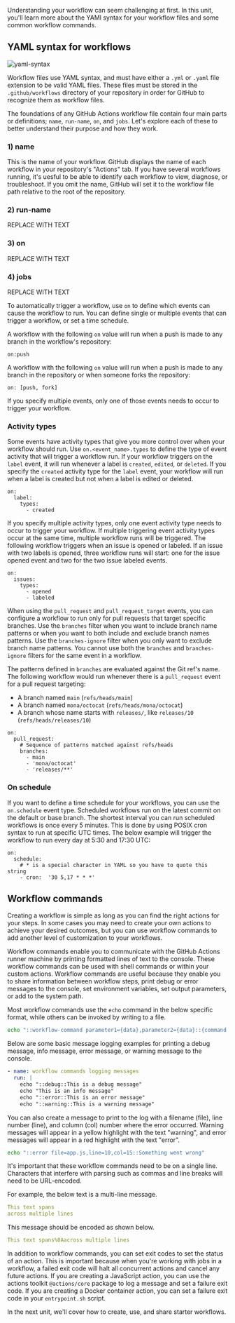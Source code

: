 Understanding your workflow can seem challenging at first. In this unit, you'll learn more about the YAMl syntax for your workflow files and some common workflow commands.

## YAML syntax for workflows

![yaml-syntax](https://user-images.githubusercontent.com/6351798/193923396-68fce29b-209c-4e56-b740-ae78beb492b7.png)

Workflow files use YAML syntax, and must have either a `.yml` or `.yaml` file extension to be valid YAML files. These files must be stored in the `.github/workflows` directory of your repository in order for GitHub to recognize them as workflow files.

The foundations of any GitHub Actions workflow file contain four main parts or definitions; `name`, `run-name`, `on`, and `jobs`. Let's explore each of these to better understand their purpose and how they work.

### 1) name

This is the name of your workflow. GitHub displays the name of each workflow in your repository's "Actions" tab. If you have several workflows running, it's uesful to be able to identify each workflow to view, diagnose, or troubleshoot. If you omit the name, GitHub will set it to the workflow file path relative to the root of the repository.

### 2) run-name

REPLACE WITH TEXT

### 3) on

REPLACE WITH TEXT

### 4) jobs

REPLACE WITH TEXT


To automatically trigger a workflow, use `on` to define which events can cause the workflow to run. You can define single or multiple events that can trigger a  workflow, or set a time schedule.

A workflow with the following `on` value will run when a push is made to any branch in the workflow's repository:

```
on:push
```

A workflow with the following `on` value will run when a push is made to any branch in the repository or when someone forks the repository:

```
on: [push, fork]
```

If you specify multiple events, only one of those events needs to occur to trigger your workflow.

### Activity types

Some events have activity types that give you more control over when your workflow should run. Use `on.<event_name>.types` to define the type of event activity that will trigger a workflow run. If your workflow triggers on the `label` event, it will run whenever a label is `created`, `edited`, or `deleted`. If you specify the `created` activity type for the `label` event, your workflow will run when a label is created but not when a label is edited or deleted.

```
on:
  label:
    types:
      - created
```

If you specify multiple activity types, only one event activity type needs to occur to trigger your workflow. If multiple triggering event activity types occur at the same time, multiple workflow runs will be triggered. The following workflow triggers when an issue is opened or labeled. If an issue with two labels is opened, three workflow runs will start: one for the issue opened event and two for the two issue labeled events.

```
on:
  issues:
    types:
      - opened
      - labeled
```

When using the `pull_request` and `pull_request_target` events, you can configure a workflow to run only for pull requests that target specific branches. Use the `branches` filter when you want to include branch name patterns or when you want to both include and exclude branch names patterns. Use the `branches-ignore` filter when you only want to exclude branch name patterns. You cannot use both the `branches` and `branches-ignore` filters for the same event in a workflow.

The patterns defined in `branches` are evaluated against the Git ref's name. The following workflow would run whenever there is a `pull_request` event for a pull request targeting:

- A branch named `main` (`refs/heads/main`)
- A branch named `mona/octocat` (`refs/heads/mona/octocat`)
- A branch whose name starts with `releases/`, like `releases/10` (`refs/heads/releases/10`)

```
on:
  pull_request:
    # Sequence of patterns matched against refs/heads
    branches:    
      - main
      - 'mona/octocat'
      - 'releases/**'
```

### On schedule

If you want to define a time schedule for your workflows, you can use the `on.schedule` event type. Scheduled workflows run on the latest commit on the default or base branch. The shortest interval you can run scheduled workflows is once every 5 minutes. This is done by using POSIX cron syntax to run at specific UTC times. The below example will trigger the workflow to run every day at 5:30 and 17:30 UTC:

```
on:
  schedule:
    # * is a special character in YAML so you have to quote this string
    - cron:  '30 5,17 * * *'
 ```
 
## Workflow commands

Creating a workflow is simple as long as you can find the right actions for your steps. In some cases you may need to create your own actions to achieve your desired outcomes, but you can use workflow commands to add another level of customization to your workflows.

Workflow commands enable you to communicate with the GitHub Actions runner machine by printing formatted lines of text to the console. These workflow commands can be used with shell commands or within your custom actions. Workflow commands are useful because they enable you to share information between workflow steps, print debug or error messages to the console, set environment variables, set output parameters, or add to the system path.

Most workflow commands use the `echo` command in the below specific format, while others can be invoked by writing to a file.

```bash
echo "::workflow-command parameter1={data},parameter2={data}::{command value}"
```

Below are some basic message logging examples for printing a debug message, info message, error message, or warning message to the console.

```yml
- name: workflow commands logging messages
  run: |
    echo "::debug::This is a debug message"
    echo "This is an info message"
    echo "::error::This is an error message"
    echo "::warning::This is a warning message"
```

You can also create a message to print to the log with a filename (file), line number (line), and column (col) number where the error occurred. Warning messages will appear in a yellow highlight with the text "warning", and error messages will appear in a red highlight with the text "error".

```bash
echo "::error file=app.js,line=10,col=15::Something went wrong"
```

It's important that these workflow commands need to be on a single line. Characters that interfere with parsing such as commas and line breaks will need to be URL-encoded.

For example, the below text is a multi-line message.

```yml
This text spans
across multiple lines
```

This message should be encoded as shown below.

```yml
This text spans%0Aacross multiple lines
```

In addition to workflow commands, you can set exit codes to set the status of an action. This is important because when you're working with jobs in a workflow, a failed exit code will halt all concurrent actions and cancel any future actions. If you are creating a JavaScript action, you can use the actions toolkit `@actions/core` package to log a message and set a failure exit code. If you are creating a Docker container action, you can set a failure exit code in your `entrypoint.sh` script.

In the next unit, we'll cover how to create, use, and share starter workflows.
